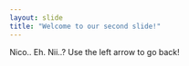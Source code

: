 ```yaml
---
layout: slide
title: "Welcome to our second slide!"
---
```

Nico.. Eh. Nii..?
Use the left arrow to go back!
